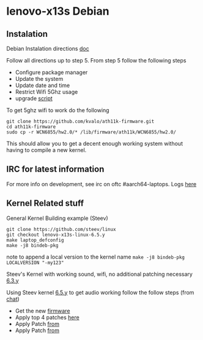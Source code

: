# lenovo-x13s Debian

## Instalation
Debian Instalation directions [doc](https://docs.google.com/document/d/1WuxE-42ZeOkKAft5FuUk6C2fonkQ8sqNZ56ZmZ49hGI/edit#heading=h.d1689esafsky)

Follow all directions up to step 5. From step 5 follow the following steps

*  Configure package manager
*  Update the system
*  Update date and time
*  Restrict Wifi 5Ghz usage
*  upgrade [script](https://people.linaro.org/~manivannan.sadhasivam/x13s_upgrade/)

To get 5ghz wifi to work do the following
```
git clone https://github.com/kvalo/ath11k-firmware.git
cd ath11k-firmware
sudo cp -r WCN6855/hw2.0/* /lib/firmware/ath11k/WCN6855/hw2.0/
```
This should allow you to get a decent enough working system without having to compile a new kernel.


## IRC for latest information

For more info on development, see irc on oftc #aarch64-laptops. Logs [here](https://oftc.irclog.whitequark.org/aarch64-laptops/2023-09-01)

## Kernel Related stuff

General Kernel Building example (Steev) 
```
git clone https://github.com/steev/linux
git checkout lenovo-x13s-linux-6.5.y
make laptop_defconfig
make -j8 bindeb-pkg
```

note to append a local version to the kernel name `make -j8 bindeb-pkg LOCALVERSION "-my123"`

Steev's Kernel with working sound, wifi, no additional patching necessary [6.3.y](https://github.com/steev/linux/tree/lenovo-x13s-linux-6.3.y)

Using Steev kernel [6.5.y](https://github.com/steev/linux/tree/lenovo-x13s-linux-6.5.y) to get audio working follow the follow steps (from [chat](https://oftc.irclog.whitequark.org/aarch64-laptops/2023-07-24))
*  Get the new [firmware](https://git.kernel.org/pub/scm/linux/kernel/git/firmware/linux-firmware.git/commit/qcom/sc8280xp/LENOVO/21BX/audioreach-tplg.bin?id=f9a35b3f0779844aa686b76506344db70a72820d)
*  Apply top 4 patches [here](https://github.com/Srinivas-Kandagatla/alsa-ucm-conf/commits/x13s-volume-fixes)
*  Apply Patch [from](https://github.com/alsa-project/alsa-ucm-conf/commit/9bda3d15cc38bb705a1aa13f58adfea74bf37fe8)
*  Apply Patch [from](https://github.com/alsa-project/alsa-ucm-conf/pull/335)
